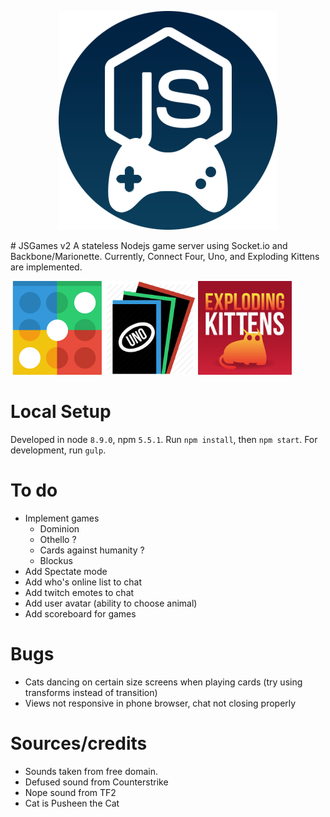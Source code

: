 <p align="center">
  <img alt="JSGames" src="/static/images/themes/light/logo.png" />
</p>
# JSGames v2
A stateless Nodejs game server using Socket.io and Backbone/Marionette.
Currently, Connect Four, Uno, and Exploding Kittens are implemented.

<img src="./static/images/connect-four.png" width="150" /><img src="./static/images/uno.png" width="150" /><img src="./static/images/kittens.jpg" width="150" />

# Local Setup
Developed in node `8.9.0`, npm `5.5.1`.
Run `npm install`, then `npm start`.
For development, run `gulp`.

# To do
- Implement games
  - Dominion
  - Othello ?
  - Cards against humanity ?
  - Blockus
- Add Spectate mode
- Add who's online list to chat
- Add twitch emotes to chat
- Add user avatar (ability to choose animal)
- Add scoreboard for games

# Bugs
- Cats dancing on certain size screens when playing cards (try using transforms instead of transition)
- Views not responsive in phone browser, chat not closing properly

# Sources/credits
- Sounds taken from free domain.
- Defused sound from Counterstrike
- Nope sound from TF2
- Cat is Pusheen the Cat
